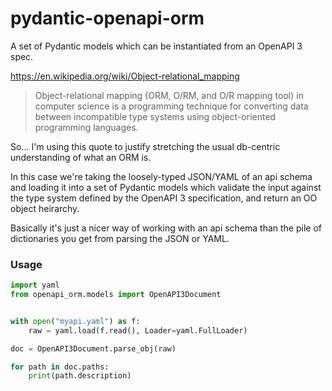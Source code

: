 # pydantic-openapi-orm
A set of Pydantic models which can be instantiated from an OpenAPI 3 spec.

https://en.wikipedia.org/wiki/Object-relational_mapping
> Object-relational mapping (ORM, O/RM, and O/R mapping tool) in computer science is a programming technique for converting data between incompatible type systems using object-oriented programming languages.

So... I'm using this quote to justify stretching the usual db-centric understanding of what an ORM is.

In this case we're taking the loosely-typed JSON/YAML of an api schema and loading it into a set of Pydantic models which validate the input against the type system defined by the OpenAPI 3 specification, and return an OO object heirarchy.

Basically it's just a nicer way of working with an api schema than the pile of dictionaries you get from parsing the JSON or YAML.

### Usage


```python
import yaml
from openapi_orm.models import OpenAPI3Document


with open("myapi.yaml") as f:
    raw = yaml.load(f.read(), Loader=yaml.FullLoader)

doc = OpenAPI3Document.parse_obj(raw)

for path in doc.paths:
    print(path.description)
```
